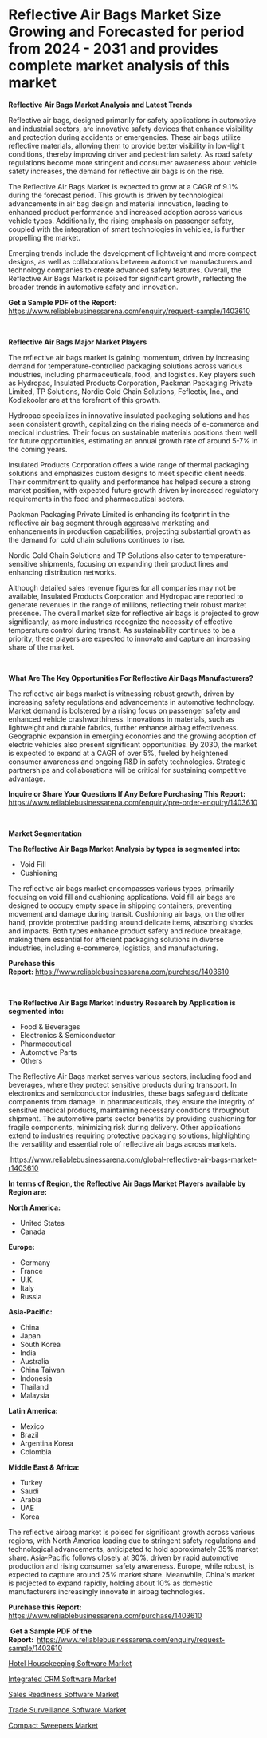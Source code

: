<p><h1>Reflective Air Bags Market Size Growing and Forecasted for period from 2024 - 2031 and provides complete market analysis of this market</h1></p><p><strong>Reflective Air Bags Market Analysis and Latest Trends</strong></p>
<p><p>Reflective air bags, designed primarily for safety applications in automotive and industrial sectors, are innovative safety devices that enhance visibility and protection during accidents or emergencies. These air bags utilize reflective materials, allowing them to provide better visibility in low-light conditions, thereby improving driver and pedestrian safety. As road safety regulations become more stringent and consumer awareness about vehicle safety increases, the demand for reflective air bags is on the rise.</p><p>The Reflective Air Bags Market is expected to grow at a CAGR of 9.1% during the forecast period. This growth is driven by technological advancements in air bag design and material innovation, leading to enhanced product performance and increased adoption across various vehicle types. Additionally, the rising emphasis on passenger safety, coupled with the integration of smart technologies in vehicles, is further propelling the market.</p><p>Emerging trends include the development of lightweight and more compact designs, as well as collaborations between automotive manufacturers and technology companies to create advanced safety features. Overall, the Reflective Air Bags Market is poised for significant growth, reflecting the broader trends in automotive safety and innovation.</p></p>
<p><strong>Get a Sample PDF of the Report:&nbsp;</strong> <a href="https://www.reliablebusinessarena.com/enquiry/request-sample/1403610?utm_campaign=1785&utm_medium=2&utm_source=Github&utm_content=ia&utm_term=23102024&utm_id=reflective-air-bags">https://www.reliablebusinessarena.com/enquiry/request-sample/1403610</a></p>
<p>&nbsp;</p>
<p><strong>Reflective Air Bags Major Market Players</strong></p>
<p><p>The reflective air bags market is gaining momentum, driven by increasing demand for temperature-controlled packaging solutions across various industries, including pharmaceuticals, food, and logistics. Key players such as Hydropac, Insulated Products Corporation, Packman Packaging Private Limited, TP Solutions, Nordic Cold Chain Solutions, Feflectix, Inc., and Kodiakooler are at the forefront of this growth.</p><p>Hydropac specializes in innovative insulated packaging solutions and has seen consistent growth, capitalizing on the rising needs of e-commerce and medical industries. Their focus on sustainable materials positions them well for future opportunities, estimating an annual growth rate of around 5-7% in the coming years.</p><p>Insulated Products Corporation offers a wide range of thermal packaging solutions and emphasizes custom designs to meet specific client needs. Their commitment to quality and performance has helped secure a strong market position, with expected future growth driven by increased regulatory requirements in the food and pharmaceutical sectors.</p><p>Packman Packaging Private Limited is enhancing its footprint in the reflective air bag segment through aggressive marketing and enhancements in production capabilities, projecting substantial growth as the demand for cold chain solutions continues to rise.</p><p>Nordic Cold Chain Solutions and TP Solutions also cater to temperature-sensitive shipments, focusing on expanding their product lines and enhancing distribution networks.</p><p>Although detailed sales revenue figures for all companies may not be available, Insulated Products Corporation and Hydropac are reported to generate revenues in the range of millions, reflecting their robust market presence. The overall market size for reflective air bags is projected to grow significantly, as more industries recognize the necessity of effective temperature control during transit. As sustainability continues to be a priority, these players are expected to innovate and capture an increasing share of the market.</p></p>
<p>&nbsp;</p>
<p><strong>What Are The Key Opportunities For Reflective Air Bags Manufacturers?</strong></p>
<p><p>The reflective air bags market is witnessing robust growth, driven by increasing safety regulations and advancements in automotive technology. Market demand is bolstered by a rising focus on passenger safety and enhanced vehicle crashworthiness. Innovations in materials, such as lightweight and durable fabrics, further enhance airbag effectiveness. Geographic expansion in emerging economies and the growing adoption of electric vehicles also present significant opportunities. By 2030, the market is expected to expand at a CAGR of over 5%, fueled by heightened consumer awareness and ongoing R&D in safety technologies. Strategic partnerships and collaborations will be critical for sustaining competitive advantage.</p></p>
<p><strong>Inquire or Share Your Questions If Any Before Purchasing This Report:</strong> <a href="https://www.reliablebusinessarena.com/enquiry/pre-order-enquiry/1403610?utm_campaign=1785&utm_medium=2&utm_source=Github&utm_content=ia&utm_term=23102024&utm_id=reflective-air-bags">https://www.reliablebusinessarena.com/enquiry/pre-order-enquiry/1403610</a></p>
<p>&nbsp;</p>
<p><strong>Market Segmentation</strong></p>
<p><strong>The Reflective Air Bags Market Analysis by types is segmented into:</strong></p>
<p><ul><li>Void Fill</li><li>Cushioning</li></ul></p>
<p><p>The reflective air bags market encompasses various types, primarily focusing on void fill and cushioning applications. Void fill air bags are designed to occupy empty space in shipping containers, preventing movement and damage during transit. Cushioning air bags, on the other hand, provide protective padding around delicate items, absorbing shocks and impacts. Both types enhance product safety and reduce breakage, making them essential for efficient packaging solutions in diverse industries, including e-commerce, logistics, and manufacturing.</p></p>
<p><strong>Purchase this Report:&nbsp;</strong><a href="https://www.reliablebusinessarena.com/purchase/1403610?utm_campaign=1785&utm_medium=2&utm_source=Github&utm_content=ia&utm_term=23102024&utm_id=reflective-air-bags">https://www.reliablebusinessarena.com/purchase/1403610</a></p>
<p>&nbsp;</p>
<p><strong>The Reflective Air Bags Market Industry Research by Application is segmented into:</strong></p>
<p><ul><li>Food & Beverages</li><li>Electronics & Semiconductor</li><li>Pharmaceutical</li><li>Automotive Parts</li><li>Others</li></ul></p>
<p><p>The Reflective Air Bags market serves various sectors, including food and beverages, where they protect sensitive products during transport. In electronics and semiconductor industries, these bags safeguard delicate components from damage. In pharmaceuticals, they ensure the integrity of sensitive medical products, maintaining necessary conditions throughout shipment. The automotive parts sector benefits by providing cushioning for fragile components, minimizing risk during delivery. Other applications extend to industries requiring protective packaging solutions, highlighting the versatility and essential role of reflective air bags across markets.</p></p>
<p><a href="https://www.reliablebusinessarena.com/global-reflective-air-bags-market-r1403610?utm_campaign=1785&utm_medium=2&utm_source=Github&utm_content=ia&utm_term=23102024&utm_id=reflective-air-bags">&nbsp;https://www.reliablebusinessarena.com/global-reflective-air-bags-market-r1403610</a></p>
<p><strong>In terms of Region, the Reflective Air Bags Market Players available by Region are:</strong></p>
<p>
    <p> <strong> North America: </strong>
        <ul>
            <li>United States</li>
            <li>Canada</li>
        </ul>
        </p> 
    <p> <strong> Europe: </strong>
        <ul>
            <li>Germany</li>
            <li>France</li>
            <li>U.K.</li>
            <li>Italy</li>
            <li>Russia</li>
        </ul>
        </p> 
    <p> <strong> Asia-Pacific: </strong>
        <ul>
            <li>China</li>
            <li>Japan</li>
            <li>South Korea</li>
            <li>India</li>
            <li>Australia</li>
            <li>China Taiwan</li>
            <li>Indonesia</li>
            <li>Thailand</li>
            <li>Malaysia</li>
        </ul>
        </p> 
    <p> <strong> Latin America: </strong>
        <ul>
            <li>Mexico</li>
            <li>Brazil</li>
            <li>Argentina Korea</li>
            <li>Colombia</li>
        </ul>
        </p> 
    <p> <strong> Middle East & Africa: </strong>
        <ul>
            <li>Turkey</li>
            <li>Saudi</li>
            <li>Arabia</li>
            <li>UAE</li>
            <li>Korea</li>
        </ul>
    </p>
    </p>
<p><p>The reflective airbag market is poised for significant growth across various regions, with North America leading due to stringent safety regulations and technological advancements, anticipated to hold approximately 35% market share. Asia-Pacific follows closely at 30%, driven by rapid automotive production and rising consumer safety awareness. Europe, while robust, is expected to capture around 25% market share. Meanwhile, China's market is projected to expand rapidly, holding about 10% as domestic manufacturers increasingly innovate in airbag technologies.</p></p>
<p><strong>Purchase this Report: </strong><a href="https://www.reliablebusinessarena.com/purchase/1403610?utm_campaign=1785&utm_medium=2&utm_source=Github&utm_content=ia&utm_term=23102024&utm_id=reflective-air-bags">https://www.reliablebusinessarena.com/purchase/1403610</a></p>
<p>&nbsp;<strong>Get a Sample PDF of the Report:&nbsp;&nbsp;</strong><a href="https://www.reliablebusinessarena.com/enquiry/request-sample/1403610?utm_campaign=1785&utm_medium=2&utm_source=Github&utm_content=ia&utm_term=23102024&utm_id=reflective-air-bags">https://www.reliablebusinessarena.com/enquiry/request-sample/1403610</a></p>
<p><strong></strong></p>
<p><p><a href="https://www.linkedin.com/pulse/strategic-roadmap-global-hotel-housekeeping-software-market-0y1zc?utm_campaign=1785&utm_medium=2&utm_source=Github&utm_content=ia&utm_term=23102024&utm_id=reflective-air-bags">Hotel Housekeeping Software Market</a></p><p><a href="https://www.linkedin.com/pulse/integrated-crm-software-market-outlook-current-assessment-future-vjrtc?utm_campaign=1785&utm_medium=2&utm_source=Github&utm_content=ia&utm_term=23102024&utm_id=reflective-air-bags">Integrated CRM Software Market</a></p><p><a href="https://www.linkedin.com/pulse/global-sales-readiness-software-market-sector2024--izigc?utm_campaign=1785&utm_medium=2&utm_source=Github&utm_content=ia&utm_term=23102024&utm_id=reflective-air-bags">Sales Readiness Software Market</a></p><p><a href="https://www.linkedin.com/pulse/strategic-market-insights-navigating-global-trade-surveillance-1swec?utm_campaign=1785&utm_medium=2&utm_source=Github&utm_content=ia&utm_term=23102024&utm_id=reflective-air-bags">Trade Surveillance Software Market</a></p><p><a href="https://issuu.com/reportprime-2/docs/compact-sweepers-market-size-2030.p_eb0f6bbaf799fd?utm_campaign=1785&utm_medium=2&utm_source=Github&utm_content=ia&utm_term=23102024&utm_id=reflective-air-bags">Compact Sweepers Market</a></p></p>